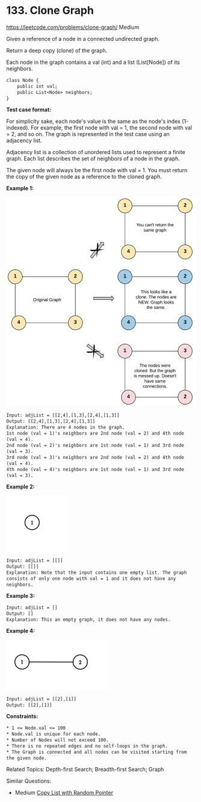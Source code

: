 # 133. Clone Graph
<https://leetcode.com/problems/clone-graph/>
Medium

Given a reference of a node in a connected undirected graph.

Return a deep copy (clone) of the graph.

Each node in the graph contains a val (int) and a list (List[Node]) of its neighbors.

    class Node {
        public int val;
        public List<Node> neighbors;
    }
 

**Test case format:**

For simplicity sake, each node's value is the same as the node's index (1-indexed). For example, the first node with val = 1, the second node with val = 2, and so on. The graph is represented in the test case using an adjacency list.

Adjacency list is a collection of unordered lists used to represent a finite graph. Each list describes the set of neighbors of a node in the graph.

The given node will always be the first node with val = 1. You must return the copy of the given node as a reference to the cloned graph.

 

**Example 1:**

![alt text](../resources/133_clone_graph_question.png)

    Input: adjList = [[2,4],[1,3],[2,4],[1,3]]
    Output: [[2,4],[1,3],[2,4],[1,3]]
    Explanation: There are 4 nodes in the graph.
    1st node (val = 1)'s neighbors are 2nd node (val = 2) and 4th node (val = 4).
    2nd node (val = 2)'s neighbors are 1st node (val = 1) and 3rd node (val = 3).
    3rd node (val = 3)'s neighbors are 2nd node (val = 2) and 4th node (val = 4).
    4th node (val = 4)'s neighbors are 1st node (val = 1) and 3rd node (val = 3).


**Example 2:**

![alt text](../resources/graph.png)

    Input: adjList = [[]]
    Output: [[]]
    Explanation: Note that the input contains one empty list. The graph consists of only one node with val = 1 and it does not have any neighbors.

**Example 3:**

    Input: adjList = []
    Output: []
    Explanation: This an empty graph, it does not have any nodes.

**Example 4:**

![alt text](../resources/graph-1.png)

    Input: adjList = [[2],[1]]
    Output: [[2],[1]]
 

**Constraints:**

    * 1 <= Node.val <= 100
    * Node.val is unique for each node.
    * Number of Nodes will not exceed 100.
    * There is no repeated edges and no self-loops in the graph.
    * The Graph is connected and all nodes can be visited starting from the given node.

Related Topics: Depth-first Search; Breadth-first Search; Graph

Similar Questions: 
* Medium [Copy List with Random Pointer](https://leetcode.com/problems/copy-list-with-random-pointer/)